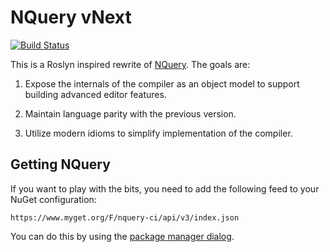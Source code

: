 # NQuery vNext

[![Build Status](https://terrajobst.visualstudio.com/NQuery/_apis/build/status/NQuery%20CI)](https://terrajobst.visualstudio.com/NQuery/_build/latest?definitionId=11)

This is a Roslyn inspired rewrite of [NQuery][nquery]. The goals are:

1. Expose the internals of the compiler as an object model to support building
   advanced editor features.

2. Maintain language parity with the previous version.

3. Utilize modern idioms to simplify implementation of the compiler.

[nquery]: https://www.github.com/terrajobst/nquery

## Getting NQuery

If you want to play with the bits, you need to add the following feed to your
NuGet configuration:

```
https://www.myget.org/F/nquery-ci/api/v3/index.json
```

You can do this by using the [package manager dialog](http://docs.nuget.org/consume/package-manager-dialog#package-sources).
